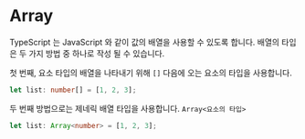 # Array

TypeScript 는 JavaScript 와 같이 값의 배열을 사용할 수 있도록 합니다.
배열의 타입은 두 가지 방법 중 하나로 작성 될 수 있습니다.

첫 번째, 요소 타입의 배열을 나타내기 위해 `[]` 다음에 오는 요소의 타입을 사용합니다.

```ts
let list: number[] = [1, 2, 3];
```

두 번째 방법으로는 제네릭 배열 타입을 사용합니다. `Array<요소의 타입>`

```ts
let list: Array<number> = [1, 2, 3];
```